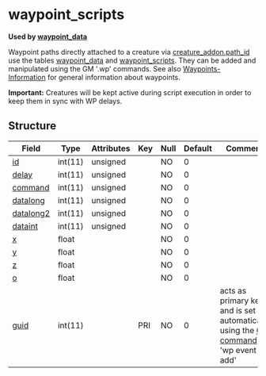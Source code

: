 # waypoint\_scripts

**Used by [waypoint_data](waypoint_data.md)**

Waypoint paths directly attached to a creature via [creature_addon.path_id](creature_addon.md#path_id) use the tables [waypoint_data](waypoint_data.md) and [waypoint_scripts](waypoint_scripts.md). They can be added and manipulated using the GM '.wp' commands. See also [Waypoints-Information](../../misc/Waypoints-Information.md) for general information about waypoints.

**Important:** Creatures will be kept active during script execution in order to keep them in sync with WP delays.

## Structure

| Field                            | Type         | Attributes   | Key | Null | Default | Comment
|----------------------------------|--------------|--------------|-----|------|---------|--------
| [id](scripts.md#id)                 | int(11)      | unsigned     |     | NO   | 0       |
| [delay](scripts.md#delay)           | int(11)      | unsigned     |     | NO   | 0       |
| [command](scripts.md#command)       | int(11)      | unsigned     |     | NO   | 0       |
| [datalong](scripts.md#otherfields)  | int(11)      | unsigned     |     | NO   | 0       |
| [datalong2](scripts.md#otherfields) | int(11)      | unsigned     |     | NO   | 0       |
| [dataint](scripts.md#otherfields)   | int(11)      | unsigned     |     | NO   | 0       |
| [x](scripts.md#otherfields)         | float        |              |     | NO   | 0       |
| [y](scripts.md#otherfields)         | float        |              |     | NO   | 0       |
| [z](scripts.md#otherfields)         | float        |              |     | NO   | 0       |
| [o](scripts.md#otherfields)         | float        |              |     | NO   | 0       |
| [guid](scripts.md#guid)             | int(11)      |              | PRI | NO   | 0       | acts as primary key and is set automatically using the [GM command](../../misc/GM-Commands.md) 'wp event add'

